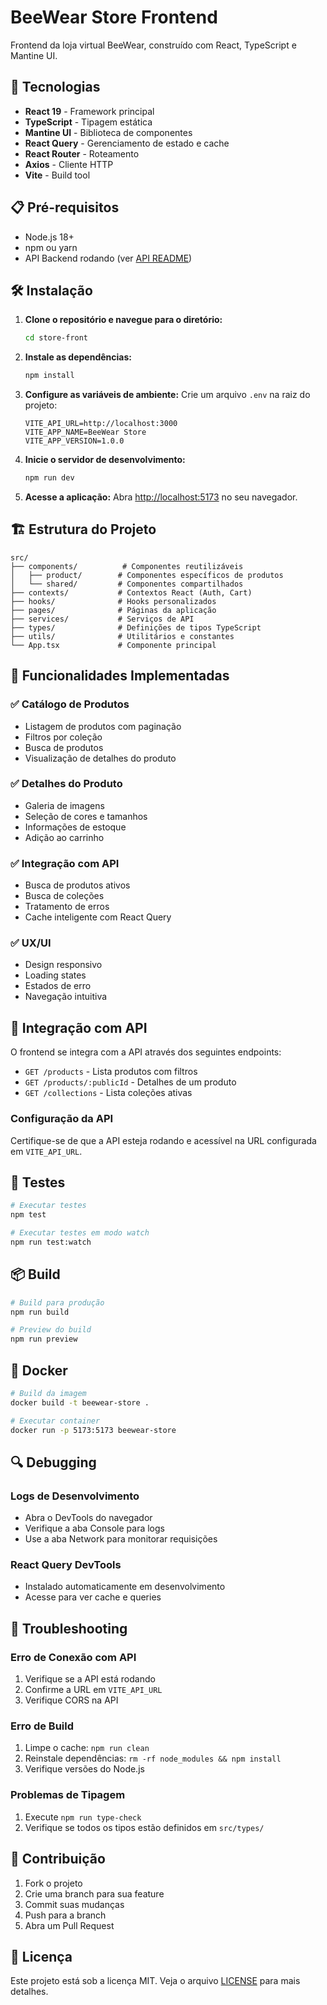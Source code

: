 # BeeWear Store Frontend

Frontend da loja virtual BeeWear, construído com React, TypeScript e Mantine UI.

## 🚀 Tecnologias

- **React 19** - Framework principal
- **TypeScript** - Tipagem estática
- **Mantine UI** - Biblioteca de componentes
- **React Query** - Gerenciamento de estado e cache
- **React Router** - Roteamento
- **Axios** - Cliente HTTP
- **Vite** - Build tool

## 📋 Pré-requisitos

- Node.js 18+ 
- npm ou yarn
- API Backend rodando (ver [API README](../api/README.md))

## 🛠️ Instalação

1. **Clone o repositório e navegue para o diretório:**
   ```bash
   cd store-front
   ```

2. **Instale as dependências:**
   ```bash
   npm install
   ```

3. **Configure as variáveis de ambiente:**
   Crie um arquivo `.env` na raiz do projeto:
   ```env
   VITE_API_URL=http://localhost:3000
   VITE_APP_NAME=BeeWear Store
   VITE_APP_VERSION=1.0.0
   ```

4. **Inicie o servidor de desenvolvimento:**
   ```bash
   npm run dev
   ```

5. **Acesse a aplicação:**
   Abra [http://localhost:5173](http://localhost:5173) no seu navegador.

## 🏗️ Estrutura do Projeto

```
src/
├── components/          # Componentes reutilizáveis
│   ├── product/        # Componentes específicos de produtos
│   └── shared/         # Componentes compartilhados
├── contexts/           # Contextos React (Auth, Cart)
├── hooks/              # Hooks personalizados
├── pages/              # Páginas da aplicação
├── services/           # Serviços de API
├── types/              # Definições de tipos TypeScript
├── utils/              # Utilitários e constantes
└── App.tsx             # Componente principal
```

## 🔧 Funcionalidades Implementadas

### ✅ Catálogo de Produtos
- Listagem de produtos com paginação
- Filtros por coleção
- Busca de produtos
- Visualização de detalhes do produto

### ✅ Detalhes do Produto
- Galeria de imagens
- Seleção de cores e tamanhos
- Informações de estoque
- Adição ao carrinho

### ✅ Integração com API
- Busca de produtos ativos
- Busca de coleções
- Tratamento de erros
- Cache inteligente com React Query

### ✅ UX/UI
- Design responsivo
- Loading states
- Estados de erro
- Navegação intuitiva

## 🔌 Integração com API

O frontend se integra com a API através dos seguintes endpoints:

- `GET /products` - Lista produtos com filtros
- `GET /products/:publicId` - Detalhes de um produto
- `GET /collections` - Lista coleções ativas

### Configuração da API

Certifique-se de que a API esteja rodando e acessível na URL configurada em `VITE_API_URL`.

## 🧪 Testes

```bash
# Executar testes
npm test

# Executar testes em modo watch
npm run test:watch
```

## 📦 Build

```bash
# Build para produção
npm run build

# Preview do build
npm run preview
```

## 🐳 Docker

```bash
# Build da imagem
docker build -t beewear-store .

# Executar container
docker run -p 5173:5173 beewear-store
```

## 🔍 Debugging

### Logs de Desenvolvimento
- Abra o DevTools do navegador
- Verifique a aba Console para logs
- Use a aba Network para monitorar requisições

### React Query DevTools
- Instalado automaticamente em desenvolvimento
- Acesse para ver cache e queries

## 🚨 Troubleshooting

### Erro de Conexão com API
1. Verifique se a API está rodando
2. Confirme a URL em `VITE_API_URL`
3. Verifique CORS na API

### Erro de Build
1. Limpe o cache: `npm run clean`
2. Reinstale dependências: `rm -rf node_modules && npm install`
3. Verifique versões do Node.js

### Problemas de Tipagem
1. Execute `npm run type-check`
2. Verifique se todos os tipos estão definidos em `src/types/`

## 📝 Contribuição

1. Fork o projeto
2. Crie uma branch para sua feature
3. Commit suas mudanças
4. Push para a branch
5. Abra um Pull Request

## 📄 Licença

Este projeto está sob a licença MIT. Veja o arquivo [LICENSE](../LICENSE) para mais detalhes.
